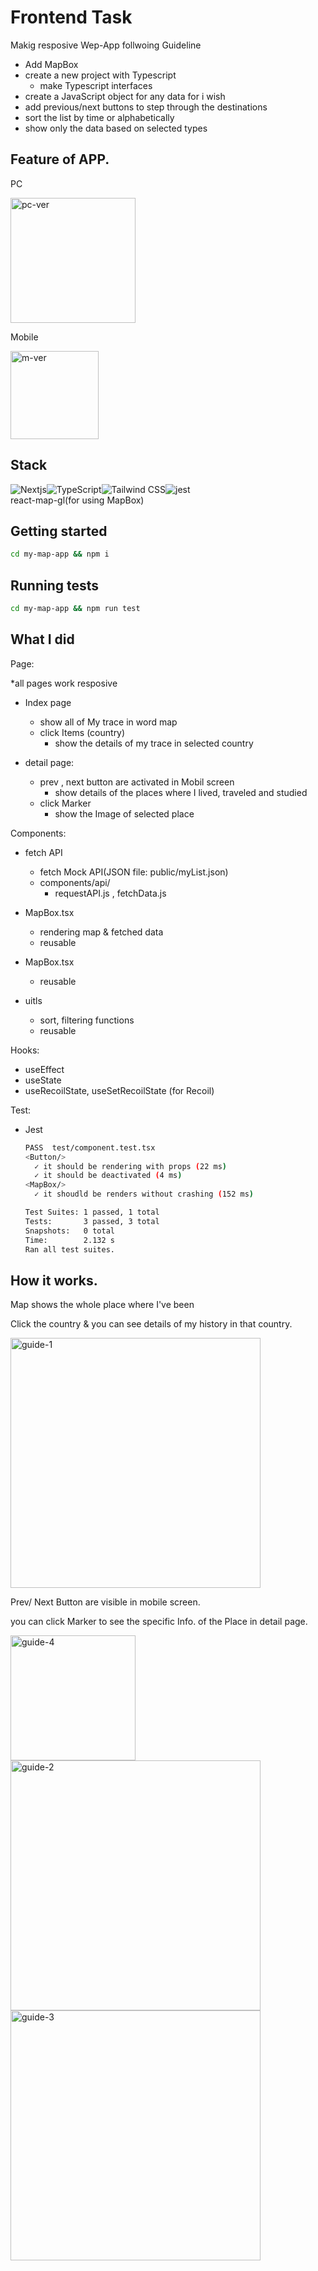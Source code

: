 # Frontend Task

Makig resposive Wep-App follwoing Guideline

- Add MapBox
- create a new project with Typescript
  - make Typescript interfaces
- create a JavaScript object for any data for i wish
- add previous/next buttons to step through the destinations
- sort the list by time or alphabetically
- show only the data based on selected types

## Feature of APP.

PC

<img width="200" alt="pc-ver" src="https://user-images.githubusercontent.com/51284158/190891111-02b6e94b-f93c-428b-8b39-bb850f74d8c5.png">

Mobile

<img width="141" alt="m-ver" src="https://user-images.githubusercontent.com/51284158/190891181-20b961e5-d6ce-4fff-8e5c-b20975b53270.png">

## Stack

<div style="display:flex">
<img alt="Nextjs" src ="https://img.shields.io/badge/NextJS-v12.3.0-000000.svg?&style=for-the-badge&logo=Nextjs&logoColor=000000"/>
<img alt="TypeScript" src ="https://img.shields.io/badge/TypeScript-v4.8.3-3178C6.svg?&style=for-the-badge&logo=TypeScript&logoColor=3178C6"/>
<img alt="Tailwind CSS" src ="https://img.shields.io/badge/TailWindCSS-v3.1.8-06B6D4.svg?&style=for-the-badge&logo=TailwindCSS&logoColor=06B6D4"/>
<img alt="jest" src ="https://img.shields.io/badge/Jest-v28.1.2-C21325.svg?&style=for-the-badge&logo=Jest&logoColor=C21325"/></div>
react-map-gl(for using MapBox)

## Getting started

```sh
cd my-map-app && npm i
```

## Running tests

```sh
cd my-map-app && npm run test
```

## What I did

Page:

\*all pages work resposive

- Index page

  - show all of My trace in word map
  - click Items (country)
    - show the details of my trace in selected country

- detail page:
  - prev , next button are activated in Mobil screen
    - show details of the places where I lived, traveled and studied
  - click Marker
    - show the Image of selected place

Components:

- fetch API

  - fetch Mock API(JSON file: public/myList.json)
  - components/api/
    - requestAPI.js , fetchData.js

- MapBox.tsx

  - rendering map & fetched data
  - reusable

- MapBox.tsx

  - reusable

- uitls

  - sort, filtering functions
  - reusable

Hooks:

- useEffect
- useState
- useRecoilState, useSetRecoilState (for Recoil)

Test:

- Jest

  ```sh
  PASS  test/component.test.tsx
  <Button/>
    ✓ it should be rendering with props (22 ms)
    ✓ it should be deactivated (4 ms)
  <MapBox/>
    ✓ it shoudld be renders without crashing (152 ms)

  Test Suites: 1 passed, 1 total
  Tests:       3 passed, 3 total
  Snapshots:   0 total
  Time:        2.132 s
  Ran all test suites.
  ```

## How it works.

Map shows the whole place where I've been

Click the country & you can see details of my history in that country.

<img width="400" alt="guide-1" src="https://user-images.githubusercontent.com/51284158/190891318-98b08d23-787d-4989-a5a0-9d366004a08b.png">

Prev/ Next Button are visible in mobile screen.

you can click Marker to see the specific Info. of the Place in detail page.

<img width="200" alt="guide-4" src="https://user-images.githubusercontent.com/51284158/190891215-49ae94aa-56d0-4cd9-a14d-272c60898df9.png">

<img width="400" alt="guide-2" src="https://user-images.githubusercontent.com/51284158/190891209-e9e81430-dd48-4ade-a8a1-5f275afa3cee.png">

<img width="400" alt="guide-3" src="https://user-images.githubusercontent.com/51284158/190891214-f87835e2-1664-4ee4-a32f-fd0531ee9795.png">
